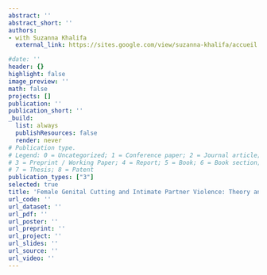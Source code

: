 ```yaml
---
abstract: ''
abstract_short: ''
authors:
- with Suzanna Khalifa
  external_link: https://sites.google.com/view/suzanna-khalifa/accueil

#date: ''
header: {}
highlight: false
image_preview: ''
math: false
projects: []
publication: ''
publication_short: ''
_build:
  list: always
  publishResources: false
  render: never
# Publication type.
# Legend: 0 = Uncategorized; 1 = Conference paper; 2 = Journal article;
# 3 = Preprint / Working Paper; 4 = Report; 5 = Book; 6 = Book section;
# 7 = Thesis; 8 = Patent
publication_types: ["3"]
selected: true
title: 'Female Genital Cutting and Intimate Partner Violence: Theory and Evidence from Nigeria'
url_code: ''
url_dataset: ''
url_pdf: ''
url_poster: ''
url_preprint: ''
url_project: ''
url_slides: ''
url_source: ''
url_video: ''
---
```

